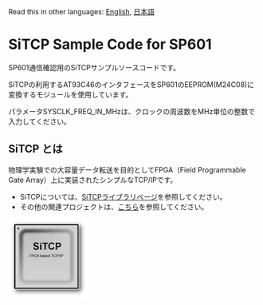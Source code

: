 Read this in other languages: [English](README.md), [日本語](README.ja.md)

# SiTCP Sample Code for SP601

SP601通信確認用のSiTCPサンプルソースコードです。

SiTCPの利用するAT93C46のインタフェースをSP601のEEPROM(M24C08)に変換するモジュールを使用しています。

パラメータSYSCLK_FREQ_IN_MHzは、クロックの周波数をMHz単位の整数で入力してください。 


## SiTCP とは

物理学実験での大容量データ転送を目的としてFPGA（Field Programmable Gate Array）上に実装されたシンプルなTCP/IPです。

* SiTCPについては、[SiTCPライブラリページ](https://www.bbtech.co.jp/products/sitcp-library/)を参照してください。
* その他の関連プロジェクトは、[こちら](https://github.com/BeeBeansTechnologies)を参照してください。

![SiTCP](sitcp.png)
